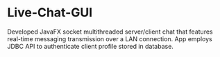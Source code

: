 # Live-Chat-GUI
Developed JavaFX socket multithreaded server/client chat that features real-time messaging transmission over a LAN connection. App employs JDBC API to authenticate client profile stored in database.
